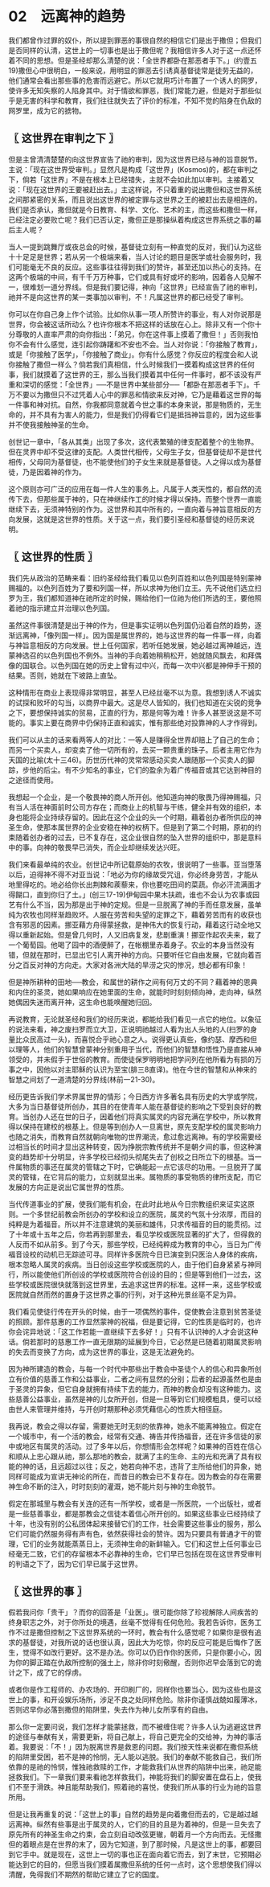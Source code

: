 # 02　远离神的趋势


我们都曾作过罪的奴仆，所以提到罪恶的事很自然的相信它们是出于撒但；但我们是否同样的认清，这世上的一切事也是出于撒但呢？我相信许多人对于这一点还怀着不同的思想。但是圣经却那么清楚的说：「全世界都卧在那恶者手下。」(约壹五19)撒但心中很明白，一般来说，用明显的罪恶去引诱真基督徒常是徒劳无益的，他们通常会看出那些事的危害而远避它。所以它就用巧计布置了一个诱人的网罗，使许多无知失察的人陷身其中。对于情欲和罪恶，我们常能力避，但是对于那些似乎是无害的科学和教育，我们往往就失去了评价的标准，不知不觉的陷身在仇敌的网罗里，成为它的掳物。



## 〖 这世界在审判之下 〗

但是主曾清清楚楚的向这世界宣告了祂的审判，因为这世界已经与神的旨意脱节。主说：「现在这世界受审判。」显然凡是构成「这世界」(Kosmos)的，都在审判之下，倘若「这世界」不是在根本上已经错失，主就不会如此加以审判。主接着又说：「现在这世界的王要被赶出去。」主这样说，不只着重的说出撒但和这世界系统之间那紧密的关系，而且说出这世界的被定罪与这世界之王的被赶出去是相连的。我们是否承认，撒但就是今日教育、科学、文化、艺术的主，而这些和撒但一样，已经注定必要败亡呢？我们已否认定，撒但正是那操纵着构成这世界系统之事的幕后主人呢？

当人一提到跳舞厅或夜总会的时候，基督徒立刻有一种直觉的反对，我们认为这些十十足足是世界；若从另一个极端来看，当人讨论的题目是医学或社会服务时，我们可能毫无不良的反应。这些事往往得到我们的赞许，甚至还加以热心的支持。在这两个极端的中间，有千千万万种事，它们或具有好或坏的影响，因着各人见解不一，很难划一道分界线。但是我们要记得，神向「这世界」已经宣告了祂的审判，祂并不是向这世界的某一类事加以审判，不！凡属这世界的都已经受了审判。

你可以在你自己身上作个试验。比如你从事一项人所赞许的事业，有人对你说那是世界，你会被这话所动么？也许你根本不把这样的话放在心上。除非又有一个你十分尊敬的人直率严肃的向你指出：「弟兄，你在这件事上摸着了撒但！」否则我怕你不会有什么感觉，连引起你踌躇和不安也不会。当人对你说：「你接触了教育」，或是「你接触了医学」，「你接触了商业」。你有什么感觉？你反应的程度会和人说你接触了撒但一样么？倘若我们真相信，什么时候我们一摸着构成这世界的任何事，我们就摸着了这世界的王，那么当我们摸着其中任何一件事时，都不该没有严重和深切的感觉：「全世界」──不是世界中某些部分──「都卧在那恶者手下」。千万不要以为撒但只不过凭着人心中的罪恶和情欲来反对神，它乃是藉着这世界的每一件事和神对抗。自然，你我都同意就着今世之事的本身来说，那是物质的，无生命的，并不具有为害人的能力，但是我们仍得看它们是抵挡神旨意的，因为这些事并不使我接触神圣的生命。

创世记一章中，「各从其类」出现了多次，这代表繁殖的律支配着整个的生物界。但在灵界中却不受这律的支配。人类世代相传，父母生子女，但基督徒却不是世代相传，父母同为基督徒，也不能使他们的子女生来就是基督徒。人之得以成为基督徒，乃是因着神的作为。

这个原则亦可广泛的应用在每一件人生的事务上。凡属于人类天性的，都自然的流传下去，但那些属于神的，只在神继续作工的时候才得以保持。而整个世界一直能继续下去，无须神特别的作为。这世界和其中所有的，一直向着与神旨意相反的方向发展，这就是这世界的性质。关于这一点，我们要引圣经和基督徒的经历来说明。



## 〖 这世界的性质 〗

我们先从政治的范畴来看：旧约圣经给我们看见以色列百姓和以色列国是特别蒙神赐福的。以色列百姓为了要和列国一样，所以求神为他们立王。先不说他们选立扫罗为王，我们都知道神在祂所定的时候，赐给他们一位祂为他们所选的王，要他照着祂的指示建立并治理以色列国。

虽然这件事很清楚是出于神的作为，但是事实证明以色列国仍沿着自然的趋势，逐渐远离神，「像列国一样」。因为国是属世界的，她与这世界的每一件事一样，向着与神旨意相反的方向发展。世上任何国家，若听任她发展，她必越过离神越远，连蒙神选召的以色列国也不例外。当神的手向着她稍稍松开，她就随风飘去，和拜偶像的国联合。以色列国在她的历史上曾有过中兴，而每一次中兴都是神伸手干预的结果。否则，她就在下坡路上直坠。

这种情形在商业上表现得非常明显，甚至人已经丝毫不以为意。我想到诱人不诚实的试探和败坏的勾当，以商界中最大。这是尽人皆知的，我们也知道在尖锐的竞争之下，要想保持诚实的贸易，正直的行为，那是何等为难！许多人甚至说这是不可能的。事实上要在商界中仍保持正直和诚实，惟有那些绝对投靠神的人才作得到。

我们可以从主的话来看两等人的对比：一等人是赚得全世界却赔上了自己的生命；而另一个买卖人，却变卖了他一切所有的，去买一颗贵重的珠子。后者主用它作为天国的比喻(太十三46)。历世历代神的灵常常感动买卖人跟随那一个买卖人的脚踪，步他的后尘。有不少知名的事业，它们的盈余为着广传福音或其它达到神目的之途径而使用。

我想起一个企业，是一个敬畏神的商人所开创。他知道向神的敬畏乃得神赐福，只有当人活在神面前时公司方存在；而商业上的机智与干练，健全并有效的组织，本身也能将企业持续存留的。因此在这个企业的头一个时期，藉着创办者所供应的神圣生命，使那本属世界的企业安稳在神的权柄下。但是到了第二个时期，原初的约束随着创办者的过去，已不复存在，这企业很自然的坠入世界的组织中，那是意料中的事。向神的敬畏早已消失，而企业却继续发达兴旺。

我们来看最单纯的农业。创世记中所记载原始的农牧，很说明了一些事。亚当堕落以后，迫得神不得不对亚当说：「地必为你的缘故受咒诅，你必终身劳苦，才能从地里得吃的。地必给你长出荆棘和蒺藜来，你也要吃田间的菜蔬。你必汗流满面才得餬口，直到你归了土。」(创三17-19)伊甸园中果木扶疏，谁也不会认为农事或园艺有什么不当，因为那是出于神的定规。但是一旦脱离了神的手而任意发展，虽单纯为农牧也同样渐趋败坏。人服在劳苦和失望的定罪之下，藉着劳苦而有的收获也含有邪恶的因素。挪亚藉方舟得蒙拯救，是神伟大的恢复行动，藉着这行动全地又得以重新起始。但是曾几何时，人又旧病复发，悲剧重演！挪亚作起农夫来，栽了一个葡萄园。他喝了园中的酒便醉了，在帐棚里赤着身子。农业的本身当然没有错，但就在那时，已显出它引人离开神的方向。只要听任它自由发展，它就向着百分之百反对神的方向走。大家对各洲大陆的旱涝之灾的惨况，想必都有印象！

但是神所耕种的田地──教会，和属世的耕作之间有何万丈的不同？藉着神的恩典和内住的圣灵，她如果响应在她里面的生命，就能时时刻刻倾向神，走向神，纵然她偶因失迷而离开神，这生命也能唤醒她归回。

再说教育，无论就圣经和我们的经历来说，都能给我们看见一点它的地位。以象征的说法来看，神之废扫罗而立大卫，正说明祂越过人看为出人头地的人(扫罗的身量比众民高过一头)，而喜悦合乎祂心意之人。说得更认真些，像约瑟、摩西和但以理等人，他们的智慧曾蒙神分别重用于当代，而他们的智慧和悟性乃是直接从神领受的，并未假手于世俗的教育。而使徒保罗明明地把学问列在他所看为有损的万事之中，因他以对主耶稣的认识为至宝(腓三8直译)。他在今世的智慧和从神来的智慧之间划了一道清楚的分界线(林前一21-30)。

经历更告诉我们学术界属世界的情形；今日西方许多著名具有历史的大学或学院，大多为当日基督徒所创办，其目的在使青年人能在基督徒的影响之下受到良好的教育。当创办人还在世的日子，因着他们将真实属灵的内容充满在学校中，所以教育得以保持在建校的根基上。但是等到创办人一旦离世，原先支配学校的属灵影响力也随之消失，而教育自然就朝向唯物的世界潮流，愈过愈远离神。有的学校需要经过相当长的时间才显出这种转变，因为挣脱宗教传统并不是朝夕间的事，但这种演变的趋势却十分明显，许多学校已经彻头彻尾失去了创校之日所立下的根基。当一件属物质的事还在属灵的管辖之下时，它确能起一点它该尽的功用。一旦脱开了属灵的管辖，在它背后的能力，立刻就显出来。属物质的事受物质的律所支配，而它发展的方向正是说出它属世界的性质。

当代传道事业的扩展，使我们能有机会，在此时此地从今日宗教组织来证实这原则。一个多世纪前教会所创办的学校和设立的医院，属灵的气氛十分浓厚，而目的纯粹是为着福音。所以并不注意建筑的美丽和雄伟，只求传福音的目的能贯彻。过了十年或十五年之后，你若再到那里去，看见学校或医院显著的扩大了，但得救的人反而不如从前多。到了今天，那些学校，已经纯粹成为教育的中心，当日为广传福音设校的动机已无踪迹可寻。同样许多医院今日已演变到只医治人身体的疾病，根本忽略人属灵的疾病。当日创设这些学校或医院的人，由于他们自身紧紧与神同行，所以能使他们所创设的学校或医院符合创设的目的；但是等到他们一过去，这些学校或医院很快就落到这世界里，去追求这世界的标准。这样一来，这些学校或医院就自然而然的置身于这世界之事的行列，对于这种光景丝亳不足为异。

我们看见使徒行传在开头的时候，由于一项偶然的事件，促使教会注意到贫苦圣徒的照顾。那件慈惠的工作显然蒙神的祝福，但是要记得，它的性质是临时的，也许你会诧异地说：「这工作若能一直继续下去多好！」只有不认识神的人才会说这种话。倘若那时的慈惠工作一直无限期的延展到今日，它必然是已随着初期属灵影响的失去而变换了方向，成为这世界的事业，这是无法避免的。

因为神所建造的教会，与每一个时代中那些出于教会中圣徒个人的信心和异象所创立有价值的慈善工作和公益事业，二者之间有显然的分别；后者的起源虽然也是由于圣灵的异象，但它自身就拥有持续下去的能力，而神的教会却没有这种能力。这些慈善公益事业，虽然是神的儿女所开创，但是一旦等到它们规模粗具，便可以经由世人来管理并维持，与开创时期那种必须凭藉信心的性质大相径庭。

我再说，教会之得以存留，需要她无时无刻的依靠神，她永不能离神独立。假定在一个城市中，有一个活的教会，经常有交通、祷告并传扬福音，还在许多信徒的家中或地区有属灵的活动。过了多年以后，你想情形会怎样呢？如果神的百姓在信心和顺从上忠心跟从祂，那么那地的教会，就满了主的生命、主的光和充满了具有权能的神的话，且远超过以往；反之，她若向神不忠，违背了主所给他们的异象，她同样可能成为宣讲无神论的所在，而昔日的教会已不复存在。因为教会的存在需要神生命不断的注入，时时刻刻的灌溉，她不能片刻与神的生命脱节。

假定在那城里与教会有关连的还有一所学校，或者是一所医院，一个出版社，或者是一些慈善事业，都是那教会之信徒本着信心所开创的。如果这些事业已经持续了十年，也没有别的公私团体起来接替它们的工作，社会需要这些事业的服务，那么它们可能仍然服务得有声有色，依然获得社会的赞许。因为只要具有普通才干的管理，它们的业务就能蒸蒸日上，无须神生命的新鲜输入。它们和这世上任何事业已经毫无二致，它们的存留根本不必靠神的生命，它们早已包括在现在这世界受审判的判语之下了，因为它们早已属于这世界。



## 〖 这世界的事 〗

假若我问你「贵干」？而你的回答是「业医」。很可能你除了珍视解除人间疾苦的终身职志之外，对于你所处的境遇，丝毫不觉得有任何危险。我若告诉你，医务工作不过是撒但控制之下这世界系统的一环时，教会有什么感觉呢？如果你是很有追求的基督徒，对我所说的话也很认真，因此大为吃惊，你的反应可能是后悔作了医生，觉得不如改行更好。这不是办法。你可以仍旧作你的医师，只是你要小心，因为你的脚正踏在仇敌所控制的强土上，除非你时刻儆醒，否则你迟早会落到它的诡计之下，成了它的俘虏。

或者你是作工程师的、办农场的、开印刷厂的，同样你也要当心，因为这些也是这世上的事，和开设娱乐场所，涉足不良之处同样危险。除非你谨慎战兢如履薄冰，否则迟早你必落到撒但的陷阱里，失去作为神儿女所享有的自由。

那么你一定要问说，我们怎样才能蒙拯救，而不被缠住呢？许多人认为逃避这世界的途径与奉献有关，需要更新，将自己献上，将自己更完全的交给神，为神的事活着。我要说：「不！」因为脱离世界是救恩的问题。我们按天性来说都在撒但系统的陷阱里受困，若不是神的怜悯，无人能以逃脱。我们的奉献不能救自己，我们所依靠的是祂的怜悯，惟独祂救赎的工作，才能救我们从世界的陷阱中出来，祂足能拯救我们。下一章我们要来看祂怎样救我们，神能将我们的脚安置在盘石上，使我们不至于滑跌。神且能帮助我们，照着祂的喜悦，使我们所从事的行业为祂的旨意所用。

但是让我再重复的说：「这世上的事」自然的趋势是向着撒但而去的，它是越过越远离神。纵然有些事是出于属灵的人，它们的目的且是为着神的，但是一旦失去了原先所有的神圣生命之约束，会立刻自动改弦更辙，朝着月一个方向而去。无怪撒但的着眼点是在世界的末了，因为它知道，到了那时候，凡是这世上的事，都要回到它手中。就是现在，这世上一切的事也正在面向着它而去，到了末世，它预期必能达到它的目的，但愿当我们摸着属撒但系统的任何一点时，这个思想使我们得以清醒，免得我们不期然的帮助它建立了它的国度。


